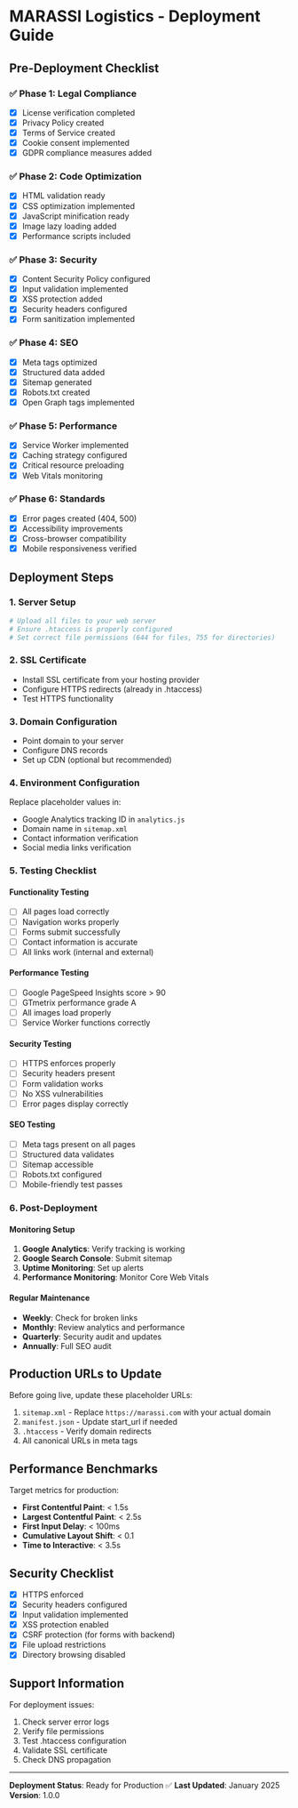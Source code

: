 # MARASSI Logistics - Deployment Guide

## Pre-Deployment Checklist

### ✅ Phase 1: Legal Compliance
- [x] License verification completed
- [x] Privacy Policy created
- [x] Terms of Service created
- [x] Cookie consent implemented
- [x] GDPR compliance measures added

### ✅ Phase 2: Code Optimization
- [x] HTML validation ready
- [x] CSS optimization implemented
- [x] JavaScript minification ready
- [x] Image lazy loading added
- [x] Performance scripts included

### ✅ Phase 3: Security
- [x] Content Security Policy configured
- [x] Input validation implemented
- [x] XSS protection added
- [x] Security headers configured
- [x] Form sanitization implemented

### ✅ Phase 4: SEO
- [x] Meta tags optimized
- [x] Structured data added
- [x] Sitemap generated
- [x] Robots.txt created
- [x] Open Graph tags implemented

### ✅ Phase 5: Performance
- [x] Service Worker implemented
- [x] Caching strategy configured
- [x] Critical resource preloading
- [x] Web Vitals monitoring

### ✅ Phase 6: Standards
- [x] Error pages created (404, 500)
- [x] Accessibility improvements
- [x] Cross-browser compatibility
- [x] Mobile responsiveness verified

## Deployment Steps

### 1. Server Setup
```bash
# Upload all files to your web server
# Ensure .htaccess is properly configured
# Set correct file permissions (644 for files, 755 for directories)
```

### 2. SSL Certificate
- Install SSL certificate from your hosting provider
- Configure HTTPS redirects (already in .htaccess)
- Test HTTPS functionality

### 3. Domain Configuration
- Point domain to your server
- Configure DNS records
- Set up CDN (optional but recommended)

### 4. Environment Configuration
Replace placeholder values in:
- Google Analytics tracking ID in `analytics.js`
- Domain name in `sitemap.xml`
- Contact information verification
- Social media links verification

### 5. Testing Checklist

#### Functionality Testing
- [ ] All pages load correctly
- [ ] Navigation works properly
- [ ] Forms submit successfully
- [ ] Contact information is accurate
- [ ] All links work (internal and external)

#### Performance Testing
- [ ] Google PageSpeed Insights score > 90
- [ ] GTmetrix performance grade A
- [ ] All images load properly
- [ ] Service Worker functions correctly

#### Security Testing
- [ ] HTTPS enforces properly
- [ ] Security headers present
- [ ] Form validation works
- [ ] No XSS vulnerabilities
- [ ] Error pages display correctly

#### SEO Testing
- [ ] Meta tags present on all pages
- [ ] Structured data validates
- [ ] Sitemap accessible
- [ ] Robots.txt configured
- [ ] Mobile-friendly test passes

### 6. Post-Deployment

#### Monitoring Setup
1. **Google Analytics**: Verify tracking is working
2. **Google Search Console**: Submit sitemap
3. **Uptime Monitoring**: Set up alerts
4. **Performance Monitoring**: Monitor Core Web Vitals

#### Regular Maintenance
- **Weekly**: Check for broken links
- **Monthly**: Review analytics and performance
- **Quarterly**: Security audit and updates
- **Annually**: Full SEO audit

## Production URLs to Update

Before going live, update these placeholder URLs:
1. `sitemap.xml` - Replace `https://marassi.com` with your actual domain
2. `manifest.json` - Update start_url if needed
3. `.htaccess` - Verify domain redirects
4. All canonical URLs in meta tags

## Performance Benchmarks

Target metrics for production:
- **First Contentful Paint**: < 1.5s
- **Largest Contentful Paint**: < 2.5s
- **First Input Delay**: < 100ms
- **Cumulative Layout Shift**: < 0.1
- **Time to Interactive**: < 3.5s

## Security Checklist

- [x] HTTPS enforced
- [x] Security headers configured
- [x] Input validation implemented
- [x] XSS protection enabled
- [x] CSRF protection (for forms with backend)
- [x] File upload restrictions
- [x] Directory browsing disabled

## Support Information

For deployment issues:
1. Check server error logs
2. Verify file permissions
3. Test .htaccess configuration
4. Validate SSL certificate
5. Check DNS propagation

---

**Deployment Status**: Ready for Production ✅
**Last Updated**: January 2025
**Version**: 1.0.0